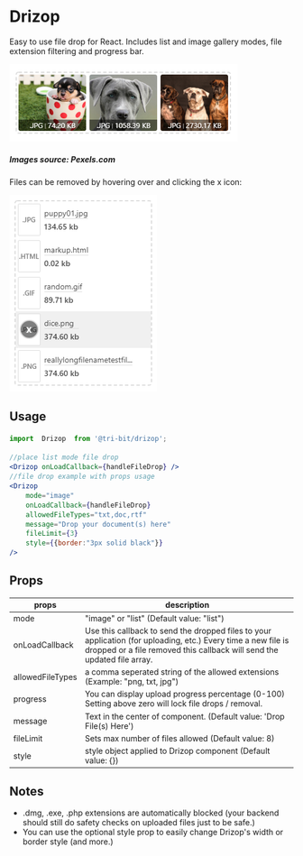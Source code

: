 
# Drizop
Easy to use file drop for React. Includes list and image gallery modes, file extension filtering and progress bar.

![alt text](https://github.com/tri-bit/drizop/blob/master/docs/images/drizop_02.png?raw=true "Example")
##### Images source: Pexels.com

Files can be removed by hovering over and clicking the x icon:

![alt text](https://github.com/tri-bit/drizop/blob/master/docs/images/drizop_07.png?raw=true "Example2")

## Usage
```jsx
import  Drizop  from '@tri-bit/drizop';

//place list mode file drop
<Drizop onLoadCallback={handleFileDrop} />
//file drop example with props usage
<Drizop
	mode="image"
	onLoadCallback={handleFileDrop}
	allowedFileTypes="txt,doc,rtf"
	message="Drop your document(s) here"
	fileLimit={3}
	style={{border:"3px solid black"}}
/>
```

## Props

| props | description |
--- | ---
| mode | "image" or "list" (Default value: "list")
| onLoadCallback | Use this callback to send the dropped files to your application (for uploading, etc.) Every time a new file is dropped or a file removed this callback will send the updated file array.
| allowedFileTypes | a comma seperated string of the allowed extensions (Example: "png, txt, jpg")
| progress | You can display upload progress percentage (0-100) Setting above zero will lock file drops / removal.
| message | Text in the center of component. (Default value: 'Drop File(s) Here')
| fileLimit | Sets max number of files allowed (Default value: 8)
| style | style object applied to Drizop component (Default value: {})

## Notes
* .dmg, .exe, .php extensions are automatically blocked (your backend should still do safety checks on uploaded files just to be safe.)
* You can use the optional style prop to easily change Drizop's width or border style (and more.)




